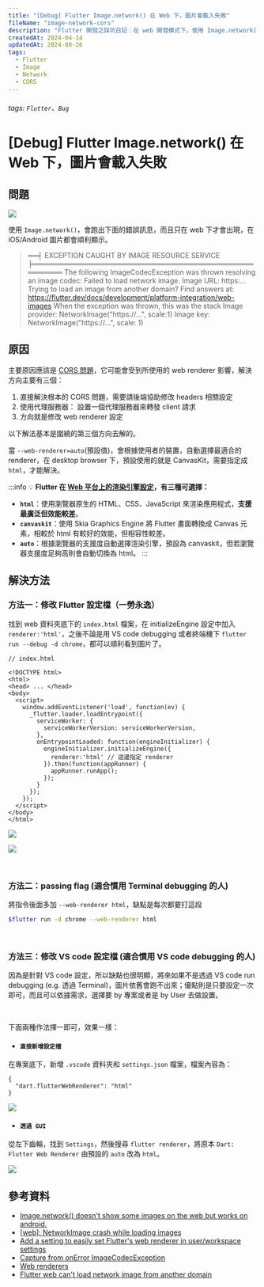 ```yaml
---
title: "[Debug] Flutter Image.network() 在 Web 下，圖片會載入失敗"
fileName: "image-network-cors"
description: "Flutter 開發之踩坑日記：在 web 開發模式下，使用 Image.network() 圖片會載入失敗。"
createdAt: 2024-04-14
updatedAt: 2024-08-26
tags:
  - Flutter
  - Image
  - Network
  - CORS
---
```


###### tags: `Flutter`、`Bug`

# [Debug] Flutter Image.network() 在 Web 下，圖片會載入失敗

## 問題

![](https://i.imgur.com/qpnv0hu.jpg)

使用 `Image.network()`，會跑出下面的錯誤訊息，而且只在 web 下才會出現，在 iOS/Android 圖片都會順利顯示。

> ══╡ EXCEPTION CAUGHT BY IMAGE RESOURCE SERVICE ╞════════════════════════════════════════════════════
> The following ImageCodecException was thrown resolving an image codec:
> Failed to load network image.
> Image URL: https:...
> Trying to load an image from another domain? Find answers at:
> https://flutter.dev/docs/development/platform-integration/web-images
> When the exception was thrown, this was the stack
> Image provider: NetworkImage("https://...", scale:1)
> Image key: NetworkImage("https://...", scale: 1)

## 原因

<!--
~~在 [Github issue](https://github.com/flutter/flutter/issues/73327#issuecomment-764646411) 有看到相關討論，目前推測是 CanvasKit 問題，因為 `Web renderers` 預設值為 `auto`。~~

 -->

主要原因應該是 [CORS 問題](https://github.com/flutter/flutter/issues/73109#issuecomment-790628014)，它可能會受到所使用的 web renderer 影響，解決方向主要有三個：

1. 直接解決根本的 CORS 問題，需要請後端協助修改 headers 相關設定
2. 使用代理服務器： 設置一個代理服務器來轉發 client 請求
3. 方向就是修改 web renderer 設定

以下解法基本是圍繞的第三個方向去解的。
<br/>

當 `--web-renderer=auto`(預設值)，會根據使用者的裝置，自動選擇最適合的 renderer，在 desktop browser 下，預設使用的就是 CanvasKit，需要指定成 `html`，才能解決。

:::info
:bulb: **Flutter 在 [Web 平台上的渲染引擎設定](https://docs.flutter.dev/development/platform-integration/web/renderers#command-line-options)，有三種可選擇：**

- **`html`**：使用瀏覽器原生的 HTML、CSS、JavaScript 來渲染應用程式，**支援最廣泛但效能較差**。
- **`canvaskit`**：使用 Skia Graphics Engine 將 Flutter 畫面轉換成 Canvas 元素，相較於 html 有較好的效能，但相容性較差。
- **`auto`**：根據瀏覽器的支援度自動選擇渲染引擎，預設為 canvaskit，但若瀏覽器支援度足夠高則會自動切換為 html。
  :::

## 解決方法

### 方法一：修改 Flutter 設定檔（一勞永逸）

找到 web 資料夾底下的 `index.html` 檔案，在 initializeEngine 設定中加入`renderer:'html'`，之後不論是用 VS code debugging 或者終端機下 `flutter run --debug -d chrome`，都可以順利看到圖片了。

```html=
// index.html

<!DOCTYPE html>
<html>
<head> ... </head>
<body>
  <script>
    window.addEventListener('load', function(ev) {
      _flutter.loader.loadEntrypoint({
        serviceWorker: {
          serviceWorkerVersion: serviceWorkerVersion,
        },
        onEntrypointLoaded: function(engineInitializer) {
          engineInitializer.initializeEngine({
            renderer:'html' // 這邊指定 renderer
          }).then(function(appRunner) {
            appRunner.runApp();
          });
        }
      });
    });
  </script>
</body>
</html>
```

![](https://i.imgur.com/6UOb2Ot.png)

![](https://i.imgur.com/JSSHPih.jpg)

<br/>

### 方法二：passing flag (適合慣用 Terminal debugging 的人)

將指令後面多加 `--web-renderer html`，缺點是每次都要打這段

```bash
$flutter run -d chrome --web-renderer html
```

<br/>

### 方法三：修改 VS code 設定檔 (適合慣用 VS code debugging 的人)

因為是針對 VS code 設定，所以缺點也很明顯，將來如果不是透過 VS code run debugging (e.g. 透過 Terminal)，圖片依舊會跑不出來；優點則是只要設定一次即可，而且可以依據需求，選擇要 by 專案或者是 by User 去做設置。

<br/>

下面兩種作法擇一即可，效果一樣：

- #### `直接新增設定檔`

在專案底下，新增 `.vscode` 資料夾和 `settings.json` 檔案，檔案內容為：

```json=
{
  "dart.flutterWebRenderer": "html"
}
```

![](https://i.imgur.com/H4kkBzv.png)

- #### `透過 GUI`

從左下齒輪，找到 `Settings`，然後搜尋 `flutter renderer`，將原本 `Dart: Flutter Web Renderer` 由預設的 `auto` 改為 `html`。

![](https://i.imgur.com/Qv0wTYY.png)

## 參考資料

- [Image.network() doesn't show some images on the web but works on android.](https://github.com/flutter/flutter/issues/73109)
- [[web]: NetworkImage crash while loading images](https://github.com/flutter/flutter/issues/73327)
- [Add a setting to easily set Flutter's web renderer in user/workspace settings](https://github.com/Dart-Code/Dart-Code/pull/3000#issue-535900813)
- [Capture from onError ImageCodecException](https://github.com/LunaGao/flag_flutter/issues/49#issuecomment-803008314)
- [Web renderers](https://docs.flutter.dev/development/platform-integration/web/renderers)
- [Flutter web can't load network image from another domain](https://stackoverflow.com/questions/65653801/flutter-web-cant-load-network-image-from-another-domain)
